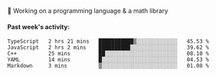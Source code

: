 
:large_blue_circle: Working on a programming language & a math library

#### Past week's activity:
<!--START_SECTION:waka-->
```text
TypeScript   2 hrs 21 mins   ███████████▒░░░░░░░░░░░░░   45.53 % 
JavaScript   2 hrs 2 mins    ██████████░░░░░░░░░░░░░░░   39.62 % 
C++          25 mins         ██░░░░░░░░░░░░░░░░░░░░░░░   08.10 % 
YAML         14 mins         █░░░░░░░░░░░░░░░░░░░░░░░░   04.53 % 
Markdown     3 mins          ▒░░░░░░░░░░░░░░░░░░░░░░░░   01.08 % 
```
<!--END_SECTION:waka-->
